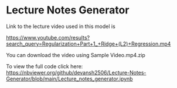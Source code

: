 # Lecture Notes Generator
Link to the lecture video used in this model is


https://www.youtube.com/results?search_query=Regularization+Part+1_+Ridge+(L2)+Regression.mp4

You can download the video using Sample Video.mp4.zip

To view the full code click here:
https://nbviewer.org/github/devansh2506/Lecture-Notes-Generator/blob/main/Lecture_notes_generator.ipynb
